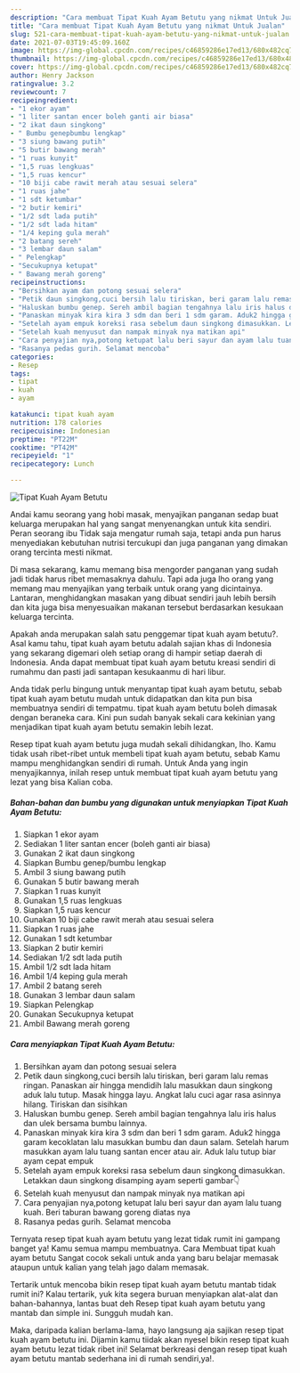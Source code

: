```yaml
---
description: "Cara membuat Tipat Kuah Ayam Betutu yang nikmat Untuk Jualan"
title: "Cara membuat Tipat Kuah Ayam Betutu yang nikmat Untuk Jualan"
slug: 521-cara-membuat-tipat-kuah-ayam-betutu-yang-nikmat-untuk-jualan
date: 2021-07-03T19:45:09.160Z
image: https://img-global.cpcdn.com/recipes/c46859286e17ed13/680x482cq70/tipat-kuah-ayam-betutu-foto-resep-utama.jpg
thumbnail: https://img-global.cpcdn.com/recipes/c46859286e17ed13/680x482cq70/tipat-kuah-ayam-betutu-foto-resep-utama.jpg
cover: https://img-global.cpcdn.com/recipes/c46859286e17ed13/680x482cq70/tipat-kuah-ayam-betutu-foto-resep-utama.jpg
author: Henry Jackson
ratingvalue: 3.2
reviewcount: 7
recipeingredient:
- "1 ekor ayam"
- "1 liter santan encer boleh ganti air biasa"
- "2 ikat daun singkong"
- " Bumbu genepbumbu lengkap"
- "3 siung bawang putih"
- "5 butir bawang merah"
- "1 ruas kunyit"
- "1,5 ruas lengkuas"
- "1,5 ruas kencur"
- "10 biji cabe rawit merah atau sesuai selera"
- "1 ruas jahe"
- "1 sdt ketumbar"
- "2 butir kemiri"
- "1/2 sdt lada putih"
- "1/2 sdt lada hitam"
- "1/4 keping gula merah"
- "2 batang sereh"
- "3 lembar daun salam"
- " Pelengkap"
- "Secukupnya ketupat"
- " Bawang merah goreng"
recipeinstructions:
- "Bersihkan ayam dan potong sesuai selera"
- "Petik daun singkong,cuci bersih lalu tiriskan, beri garam lalu remas ringan. Panaskan air hingga mendidih lalu masukkan daun singkong aduk lalu tutup. Masak hingga layu. Angkat lalu cuci agar rasa asinnya hilang. Tiriskan dan sisihkan"
- "Haluskan bumbu genep. Sereh ambil bagian tengahnya lalu iris halus dan ulek bersama bumbu lainnya."
- "Panaskan minyak kira kira 3 sdm dan beri 1 sdm garam. Aduk2 hingga garam kecoklatan lalu masukkan bumbu dan daun salam. Setelah harum masukkan ayam lalu tuang santan encer atau air. Aduk lalu tutup biar ayam cepat empuk"
- "Setelah ayam empuk koreksi rasa sebelum daun singkong dimasukkan. Letakkan daun singkong disamping ayam seperti gambar👇"
- "Setelah kuah menyusut dan nampak minyak nya matikan api"
- "Cara penyajian nya,potong ketupat lalu beri sayur dan ayam lalu tuang kuah. Beri taburan bawang goreng diatas nya"
- "Rasanya pedas gurih. Selamat mencoba"
categories:
- Resep
tags:
- tipat
- kuah
- ayam

katakunci: tipat kuah ayam 
nutrition: 178 calories
recipecuisine: Indonesian
preptime: "PT22M"
cooktime: "PT42M"
recipeyield: "1"
recipecategory: Lunch

---
```



![Tipat Kuah Ayam Betutu](https://img-global.cpcdn.com/recipes/c46859286e17ed13/680x482cq70/tipat-kuah-ayam-betutu-foto-resep-utama.jpg)

Andai kamu seorang yang hobi masak, menyajikan panganan sedap buat keluarga merupakan hal yang sangat menyenangkan untuk kita sendiri. Peran seorang ibu Tidak saja mengatur rumah saja, tetapi anda pun harus menyediakan kebutuhan nutrisi tercukupi dan juga panganan yang dimakan orang tercinta mesti nikmat.

Di masa  sekarang, kamu memang bisa mengorder panganan yang sudah jadi tidak harus ribet memasaknya dahulu. Tapi ada juga lho orang yang memang mau menyajikan yang terbaik untuk orang yang dicintainya. Lantaran, menghidangkan masakan yang dibuat sendiri jauh lebih bersih dan kita juga bisa menyesuaikan makanan tersebut berdasarkan kesukaan keluarga tercinta. 



Apakah anda merupakan salah satu penggemar tipat kuah ayam betutu?. Asal kamu tahu, tipat kuah ayam betutu adalah sajian khas di Indonesia yang sekarang digemari oleh setiap orang di hampir setiap daerah di Indonesia. Anda dapat membuat tipat kuah ayam betutu kreasi sendiri di rumahmu dan pasti jadi santapan kesukaanmu di hari libur.

Anda tidak perlu bingung untuk menyantap tipat kuah ayam betutu, sebab tipat kuah ayam betutu mudah untuk didapatkan dan kita pun bisa membuatnya sendiri di tempatmu. tipat kuah ayam betutu boleh dimasak dengan beraneka cara. Kini pun sudah banyak sekali cara kekinian yang menjadikan tipat kuah ayam betutu semakin lebih lezat.

Resep tipat kuah ayam betutu juga mudah sekali dihidangkan, lho. Kamu tidak usah ribet-ribet untuk membeli tipat kuah ayam betutu, sebab Kamu mampu menghidangkan sendiri di rumah. Untuk Anda yang ingin menyajikannya, inilah resep untuk membuat tipat kuah ayam betutu yang lezat yang bisa Kalian coba.

<!--inarticleads1-->

##### Bahan-bahan dan bumbu yang digunakan untuk menyiapkan Tipat Kuah Ayam Betutu:

1. Siapkan 1 ekor ayam
1. Sediakan 1 liter santan encer (boleh ganti air biasa)
1. Gunakan 2 ikat daun singkong
1. Siapkan  Bumbu genep/bumbu lengkap
1. Ambil 3 siung bawang putih
1. Gunakan 5 butir bawang merah
1. Siapkan 1 ruas kunyit
1. Gunakan 1,5 ruas lengkuas
1. Siapkan 1,5 ruas kencur
1. Gunakan 10 biji cabe rawit merah atau sesuai selera
1. Siapkan 1 ruas jahe
1. Gunakan 1 sdt ketumbar
1. Siapkan 2 butir kemiri
1. Sediakan 1/2 sdt lada putih
1. Ambil 1/2 sdt lada hitam
1. Ambil 1/4 keping gula merah
1. Ambil 2 batang sereh
1. Gunakan 3 lembar daun salam
1. Siapkan  Pelengkap
1. Gunakan Secukupnya ketupat
1. Ambil  Bawang merah goreng




<!--inarticleads2-->

##### Cara menyiapkan Tipat Kuah Ayam Betutu:

1. Bersihkan ayam dan potong sesuai selera
1. Petik daun singkong,cuci bersih lalu tiriskan, beri garam lalu remas ringan. Panaskan air hingga mendidih lalu masukkan daun singkong aduk lalu tutup. Masak hingga layu. Angkat lalu cuci agar rasa asinnya hilang. Tiriskan dan sisihkan
1. Haluskan bumbu genep. Sereh ambil bagian tengahnya lalu iris halus dan ulek bersama bumbu lainnya.
1. Panaskan minyak kira kira 3 sdm dan beri 1 sdm garam. Aduk2 hingga garam kecoklatan lalu masukkan bumbu dan daun salam. Setelah harum masukkan ayam lalu tuang santan encer atau air. Aduk lalu tutup biar ayam cepat empuk
1. Setelah ayam empuk koreksi rasa sebelum daun singkong dimasukkan. Letakkan daun singkong disamping ayam seperti gambar👇
1. Setelah kuah menyusut dan nampak minyak nya matikan api
1. Cara penyajian nya,potong ketupat lalu beri sayur dan ayam lalu tuang kuah. Beri taburan bawang goreng diatas nya
1. Rasanya pedas gurih. Selamat mencoba




Ternyata resep tipat kuah ayam betutu yang lezat tidak rumit ini gampang banget ya! Kamu semua mampu membuatnya. Cara Membuat tipat kuah ayam betutu Sangat cocok sekali untuk anda yang baru belajar memasak ataupun untuk kalian yang telah jago dalam memasak.

Tertarik untuk mencoba bikin resep tipat kuah ayam betutu mantab tidak rumit ini? Kalau tertarik, yuk kita segera buruan menyiapkan alat-alat dan bahan-bahannya, lantas buat deh Resep tipat kuah ayam betutu yang mantab dan simple ini. Sungguh mudah kan. 

Maka, daripada kalian berlama-lama, hayo langsung aja sajikan resep tipat kuah ayam betutu ini. Dijamin kamu tiidak akan nyesel bikin resep tipat kuah ayam betutu lezat tidak ribet ini! Selamat berkreasi dengan resep tipat kuah ayam betutu mantab sederhana ini di rumah sendiri,ya!.

